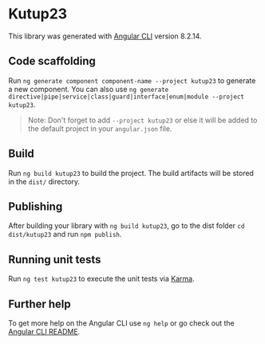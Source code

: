 # Kutup23

This library was generated with [Angular CLI](https://github.com/angular/angular-cli) version 8.2.14.

## Code scaffolding

Run `ng generate component component-name --project kutup23` to generate a new component. You can also use `ng generate directive|pipe|service|class|guard|interface|enum|module --project kutup23`.
> Note: Don't forget to add `--project kutup23` or else it will be added to the default project in your `angular.json` file. 

## Build

Run `ng build kutup23` to build the project. The build artifacts will be stored in the `dist/` directory.

## Publishing

After building your library with `ng build kutup23`, go to the dist folder `cd dist/kutup23` and run `npm publish`.

## Running unit tests

Run `ng test kutup23` to execute the unit tests via [Karma](https://karma-runner.github.io).

## Further help

To get more help on the Angular CLI use `ng help` or go check out the [Angular CLI README](https://github.com/angular/angular-cli/blob/master/README.md).
